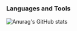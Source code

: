 ### Languages and Tools


![Anurag's GitHub stats](https://github-readme-stats.vercel.app/api?username=samandarabdulaxatov&show_icons=true&theme=radical)
